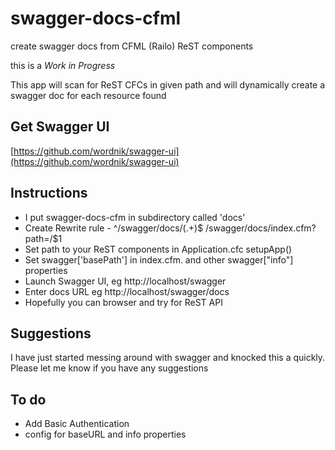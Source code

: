 swagger-docs-cfml
=================

create swagger docs from CFML (Railo) ReST components

this is a *Work in Progress*

This app will scan for ReST CFCs in given path and will dynamically create a swagger doc for each resource found

Get Swagger UI
--------------
[https://github.com/wordnik/swagger-ui](https://github.com/wordnik/swagger-ui)

Instructions
------------
* I put swagger-docs-cfm in subdirectory called 'docs'
* Create Rewrite rule - ^/swagger/docs/(.+)$ /swagger/docs/index.cfm?path=/$1
* Set path to your ReST components in Application.cfc setupApp()
* Set swagger['basePath'] in index.cfm. and other swagger["info"] properties
* Launch Swagger UI, eg http://localhost/swagger
* Enter docs URL eg http://localhost/swagger/docs
* Hopefully you can browser and try for ReST API

Suggestions
-----------
I have just started messing around with swagger and knocked this a quickly. Please let me know if you have any suggestions

To do
-----
* Add Basic Authentication
* config for baseURL and info properties
